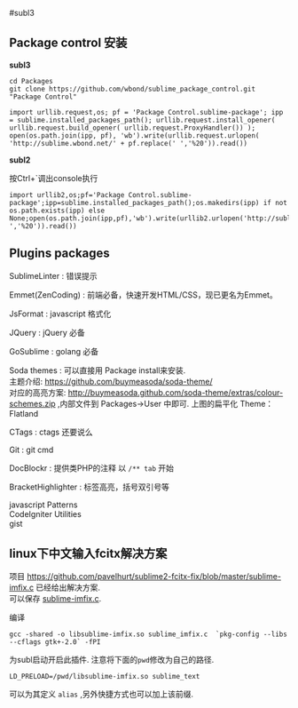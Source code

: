 #subl3

## Package control 安装

**subl3** 

	cd Packages
	git clone https://github.com/wbond/sublime_package_control.git "Package Control"

	import urllib.request,os; pf = 'Package Control.sublime-package'; ipp = sublime.installed_packages_path(); urllib.request.install_opener( urllib.request.build_opener( urllib.request.ProxyHandler()) ); open(os.path.join(ipp, pf), 'wb').write(urllib.request.urlopen( 'http://sublime.wbond.net/' + pf.replace(' ','%20')).read())

**subl2**

按Ctrl+`调出console执行

	import urllib2,os;pf='Package Control.sublime-package';ipp=sublime.installed_packages_path();os.makedirs(ipp) if not os.path.exists(ipp) else None;open(os.path.join(ipp,pf),'wb').write(urllib2.urlopen('http://sublime.wbond.net/'+pf.replace(' ','%20')).read())

## Plugins packages

SublimeLinter
:	错误提示

Emmet(ZenCoding)
: 	前端必备，快速开发HTML/CSS，现已更名为Emmet。

JsFormat
:	javascript 格式化

JQuery
:	jQuery 必备

GoSublime
:	golang 必备

Soda themes
:	可以直接用 Package install来安装.   
	主题介绍: <https://github.com/buymeasoda/soda-theme/>  
	对应的高亮方案: <http://buymeasoda.github.com/soda-theme/extras/colour-schemes.zip> ,内部文件到 Packages->User 中即可.
上图的扁平化 Theme： Flatland

CTags
: 	ctags 还要说么

Git
:	git cmd

DocBlockr
: 	提供类PHP的注释 以 `/** tab` 开始

BracketHighlighter
: 	标签高亮，括号双引号等


javascript Patterns  
CodeIgniter Utilities  
gist  



## linux下中文输入fcitx解决方案

项目 <https://github.com/pavelhurt/sublime2-fcitx-fix/blob/master/sublime-imfix.c> 已经给出解决方案.   
可以保存 [sublime-imfix.c](https://raw.github.com/pavelhurt/sublime2-fcitx-fix/master/sublime-imfix.c).

编译

	gcc -shared -o libsublime-imfix.so sublime_imfix.c  `pkg-config --libs --cflags gtk+-2.0` -fPI

为subl启动开启此插件. 注意将下面的`pwd`修改为自己的路径.

	LD_PRELOAD=/pwd/libsublime-imfix.so sublime_text

可以为其定义 `alias` ,另外快捷方式也可以加上该前缀.
